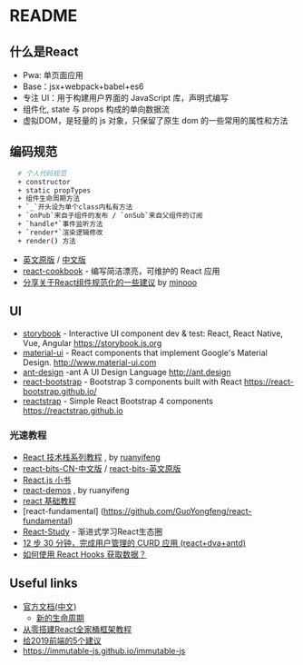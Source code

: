 # README

## 什么是React

- Pwa: 单页面应用
- Base：jsx+webpack+babel+es6
- 专注 UI：用于构建用户界面的 JavaScript 库，声明式编写
- 组件化, state 与 props 构成的单向数据流
- 虚拟DOM，是轻量的 js 对象，只保留了原生 dom 的一些常用的属性和方法


## 编码规范
````bash
  # 个人代码规范
  + constructor
  + static propTypes 
  + 组件生命周期方法
  + `_`开头设为单个class内私有方法
  + `onPub`来自子组件的发布 / `onSub`来自父组件的订阅
  + `handle*`事件监听方法
  + `render*`渲染逻辑修改
  + render() 方法
````
- [英文原版](https://github.com/airbnb/javascript/tree/master/react) / [中文版](https://github.com/JasonBoy/javascript/tree/master/react)
- [react-cookbook](https://github.com/shimohq/react-cookbook) - 编写简洁漂亮，可维护的 React 应用
- [分享关于React组件规范化的一些建议](https://github.com/minooo/React-Study/issues/6) by [minooo](https://github.com/minooo)

## UI

- [storybook](https://github.com/storybooks/storybook) - Interactive UI component dev & test: React, React Native, Vue, Angular https://storybook.js.org
- [material-ui](https://github.com/mui-org/material-ui) - React components that implement Google's Material Design. http://www.material-ui.com
- [ant-design](https://github.com/ant-design/ant-design) -ant A UI Design Language http://ant.design
- [react-bootstrap](https://github.com/react-bootstrap/react-bootstrap) - Bootstrap 3 components built with React https://react-bootstrap.github.io/
- [reactstrap](https://github.com/reactstrap/reactstrap) - Simple React Bootstrap 4 components https://reactstrap.github.io

### 光速教程

- [React 技术栈系列教程](http://www.ruanyifeng.com/blog/2016/09/react-technology-stack.html) , by [ruanyifeng](https://github.com/ruanyf)
- [react-bits-CN-中文版](https://github.com/hateonion/react-bits-CN) / [react-bits-英文原版](https://github.com/vasanthk/react-bits)
- [React.js 小书](http://huziketang.mangojuice.top/books/react/)
- [react-demos](https://github.com/ruanyf/react-demos) , by ruanyifeng
- [react 基础教程](https://github.com/dk-lan/react)
- [react-fundamental] (https://github.com/GuoYongfeng/react-fundamental)
- [React-Study](https://github.com/minooo/React-Study) - 渐进式学习React生态圈
- [12 步 30 分钟，完成用户管理的 CURD 应用 (react+dva+antd)](https://github.com/sorrycc/blog/issues/18)
- [如何使用 React Hooks 获取数据？](https://www.robinwieruch.de/react-hooks-fetch-data/)

## Useful links
- [官方文档(中文)](https://doc.react-china.org/)
  + [新的生命周期](https://react.docschina.org/docs/react-component.html)
- [从零搭建React全家桶框架教程](https://github.com/brickspert/blog/issues/1)
- [给2019前端的5个建议](https://github.com/camsong/blog/issues/11)
- https://immutable-js.github.io/immutable-js

